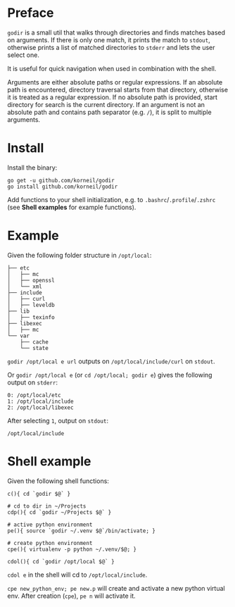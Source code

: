 # Preface

`godir` is a small util that walks through directories and finds 
matches based on arguments. If there is only one match, it prints the
match to `stdout`, otherwise prints a list of matched directories
to `stderr` and lets the user select one.

It is useful for quick navigation when used in combination with the 
shell.

Arguments are either absolute paths or regular expressions.
If an absolute path is encountered, directory traversal starts
from that directory, otherwise it is treated as a regular expression.
If no absolute path is provided, start directory for search is the 
current directory. If an argument is not an absolute path and 
contains path separator (e.g. `/`), it is split to multiple
arguments.

# Install

Install the binary:
    
    go get -u github.com/korneil/godir
    go install github.com/korneil/godir
    
Add functions to your shell initialization, e.g. to `.bashrc`/`.profile`/`.zshrc` 
(see **Shell examples** for example functions).

# Example

Given the following folder structure in `/opt/local`:

    ├── etc
    │   ├── mc
    │   ├── openssl
    │   └── xml
    ├── include
    │   ├── curl
    │   ├── leveldb
    ├── lib
    │   ├── texinfo
    ├── libexec
    │   ├── mc
    └── var
        ├── cache
        └── state

`godir /opt/local e url` outputs on `/opt/local/include/curl` on `stdout`.

Or `godir /opt/local e` (or `cd /opt/local; godir e`) gives the following output on `stderr`:

    0: /opt/local/etc
    1: /opt/local/include
    2: /opt/local/libexec    
    
After selecting `1`, output on `stdout`:
    
    /opt/local/include

# Shell example

Given the following shell functions:

    c(){ cd `godir $@` }

    # cd to dir in ~/Projects
    cdp(){ cd `godir ~/Projects $@` }
    
    # active python environment
    pe(){ source `godir ~/.venv $@`/bin/activate; }
    
    # create python environment
    cpe(){ virtualenv -p python ~/.venv/$@; }

    cdol(){ cd `godir /opt/local $@` }

`cdol e` in the shell will cd to `/opt/local/include`.

`cpe new_python_env; pe new.p` will create and activate a new
python virtual env. After creation (`cpe`), `pe n` will activate
it.
